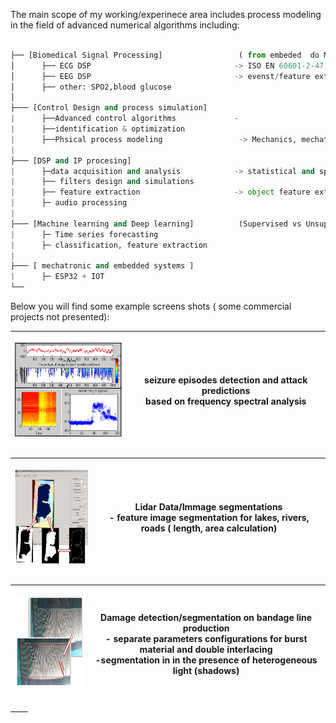 
The main scope of my working/experinece area includes process modeling in the field of advanced numerical algorithms including:
 ```python
 
├── [Biomedical Signal Processing]                 ( from embeded  do Machone learning solutions) 
│      ├── ECG DSP                                -> ISO EN 60601-2-47,-2-27, -2-25 +ISO 14971 
│      ├── EEG DSP                                -> evenst/feature extraction  
│      ├── other: SPO2,blood glucose      
│    
├─── [Control Design and process simulation]
|      ├──Advanced control algorithms             -
|      ├──identification & optimization          
|      ├──Phsical process modeling                 -> Mechanics, mechatronics sustems,  Vibration analysis, dynamic simulations 
|
├─── [DSP and IP procesing]
|      ├─data acquisition and analysis            -> statistical and spectral methods 
|      ├── filters design and simulations
|      ├── feature extraction                     -> object feature extraction, detection and tracking 
|      ├─ audio processing   
|
├─── [Machine learning and Deep learning]          (Supervised vs Unsupervised methods)      
|      ├─ Time series forecasting
|      ├─ classification, feature extraction
|
├─── [ mechatronic and embedded systems ]          
|      ├─ ESP32 + IOT 
└──  
 
 ``` 
 
Below you will find some example screens shots ( some commercial projects not presented): 
 
 

| <p align="center"> <img src="https://github.com/2dof/briefcase/blob/main/drawnings/edf1.png" width="200" height="150" /> | seizure episodes detection and attack predictions <br /> based on frequency spectral analysis |
| --- | --- |

 
 |<p align="center"> <img src="https://github.com/2dof/briefcase/blob/main/drawnings/lidar.png" width="200" height="150" /> | Lidar Data/Immage segmentations <br /> - feature image segmentation for lakes, rivers, roads ( length, area calculation)  |
| --- | --- |
 
 
 | <p align="center"> <img src="https://github.com/2dof/briefcase/blob/main/drawnings/material_damage.png" width="200" height="150" /> | Damage detection/segmentation on bandage line production <br /> - separate parameters configurations for burst material and double interlacing <br /> -segmentation in in the presence of heterogeneous light (shadows) |
| --- | --- |
 
   | <image> | <Description> |
| --- | --- |
 
